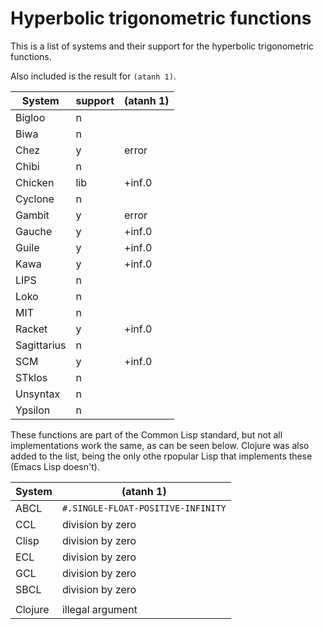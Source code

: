 # Hyperbolic trigonometric functions

This is a list of systems and their support for the hyperbolic trigonometric
functions.

Also included is the result for `(atanh 1)`.

| System      | support | (atanh 1) |
|-------------|---------|-----------|
| Bigloo      | n       |           |
| Biwa        | n       |           |
| Chez        | y       | error     |
| Chibi       | n       |           |
| Chicken     | lib     | +inf.0    |
| Cyclone     | n       |           |
| Gambit      | y       | error     |
| Gauche      | y       | +inf.0    |
| Guile       | y       | +inf.0    |
| Kawa        | y       | +inf.0    |
| LIPS        | n       |           |
| Loko        | n       |           |
| MIT         | n       |           |
| Racket      | y       | +inf.0    |
| Sagittarius | n       |           |
| SCM         | y       | +inf.0    |
| STklos      | n       |           |
| Unsyntax    | n       |           |
| Ypsilon     | n       |           |

These functions are part of the Common Lisp standard, but not all implementations work the same, as can be seen below. Clojure was also added to the list, being the only othe rpopular Lisp that implements these (Emacs Lisp doesn't).

| System  | (atanh 1)                          |
|---|---|
| ABCL    | `#.SINGLE-FLOAT-POSITIVE-INFINITY` |
| CCL     | division by zero                   |
| Clisp   | division by zero                   |
| ECL     | division by zero                   |
| GCL     | division by zero                   |
| SBCL    | division by zero                   |
|         |                                    |
| Clojure | illegal argument                   |

